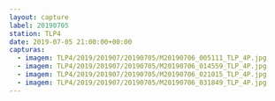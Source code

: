 ```yaml
---
layout: capture
label: 20190705
station: TLP4
date: 2019-07-05 21:00:00+00:00
capturas:
  - imagem: TLP4/2019/201907/20190705/M20190706_005111_TLP_4P.jpg
  - imagem: TLP4/2019/201907/20190705/M20190706_014559_TLP_4P.jpg
  - imagem: TLP4/2019/201907/20190705/M20190706_021015_TLP_4P.jpg
  - imagem: TLP4/2019/201907/20190705/M20190706_031849_TLP_4P.jpg
---
```

